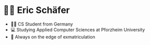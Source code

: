 # 🧙‍♂️ Eric Schäfer
- 👨‍💻 CS Student from Germany
- 💻 Studying Applied Computer Sciences at Pforzheim University
- 💞️ Always on the edge of exmatriculation


<!---
schaefereric/schaefereric is a ✨ special ✨ repository because its `README.md` (this file) appears on your GitHub profile.
You can click the Preview link to take a look at your changes.
--->
